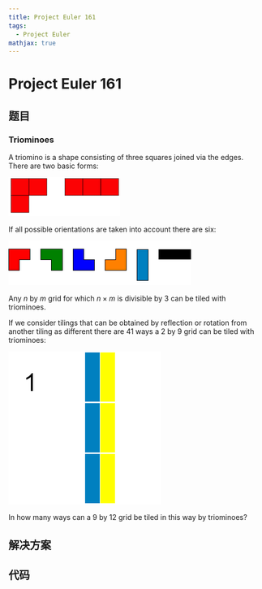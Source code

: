 ```yaml
---
title: Project Euler 161
tags:
  - Project Euler
mathjax: true
---
```

<escape><!-- more --></escape>
    

# Project Euler 161
## 题目
### Triominoes
A triomino is a shape consisting of three squares joined via the edges. There are two basic forms:

![](../images/p161_trio1.gif)

If all possible orientations are taken into account there are six:

![](../images/p161_trio3.gif)


Any $n$ by $m$ grid for which $n\times m$ is divisible by $3$ can be tiled with triominoes.

If we consider tilings that can be obtained by reflection or rotation from another tiling as different there are $41$ ways a $2$ by $9$ grid can be  tiled with triominoes:

![](../images/p161_k9.gif)

In how many ways can a $9$ by $12$ grid be tiled in this way by triominoes?


## 解决方案


## 代码


